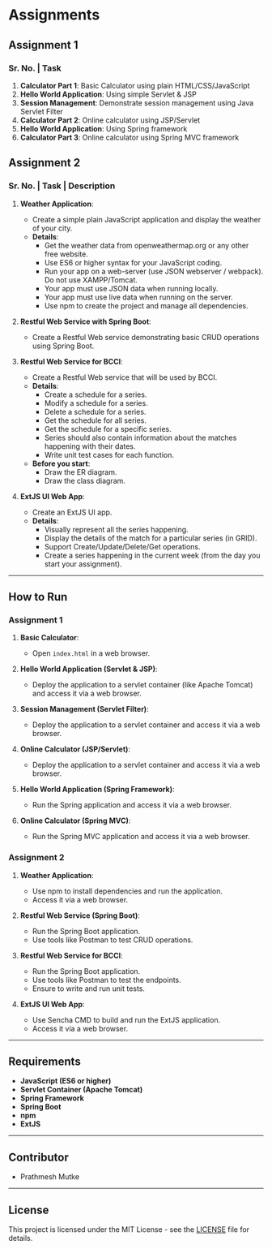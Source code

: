 # Assignments

## Assignment 1

### Sr. No. | Task

1. **Calculator Part 1**: Basic Calculator using plain HTML/CSS/JavaScript
2. **Hello World Application**: Using simple Servlet & JSP
3. **Session Management**: Demonstrate session management using Java Servlet Filter
4. **Calculator Part 2**: Online calculator using JSP/Servlet
5. **Hello World Application**: Using Spring framework
6. **Calculator Part 3**: Online calculator using Spring MVC framework

## Assignment 2

### Sr. No. | Task | Description

1. **Weather Application**: 
   - Create a simple plain JavaScript application and display the weather of your city.
   - **Details**:
     - Get the weather data from openweathermap.org or any other free website.
     - Use ES6 or higher syntax for your JavaScript coding.
     - Run your app on a web-server (use JSON webserver / webpack). Do not use XAMPP/Tomcat.
     - Your app must use JSON data when running locally.
     - Your app must use live data when running on the server.
     - Use npm to create the project and manage all dependencies.

2. **Restful Web Service with Spring Boot**:
   - Create a Restful Web service demonstrating basic CRUD operations using Spring Boot.

3. **Restful Web Service for BCCI**:
   - Create a Restful Web service that will be used by BCCI.
   - **Details**:
     - Create a schedule for a series.
     - Modify a schedule for a series.
     - Delete a schedule for a series.
     - Get the schedule for all series.
     - Get the schedule for a specific series.
     - Series should also contain information about the matches happening with their dates.
     - Write unit test cases for each function.
   - **Before you start**:
     - Draw the ER diagram.
     - Draw the class diagram.

4. **ExtJS UI Web App**:
   - Create an ExtJS UI app.
   - **Details**:
     - Visually represent all the series happening.
     - Display the details of the match for a particular series (in GRID).
     - Support Create/Update/Delete/Get operations.
     - Create a series happening in the current week (from the day you start your assignment).

---

## How to Run

### Assignment 1

1. **Basic Calculator**:
   - Open `index.html` in a web browser.

2. **Hello World Application (Servlet & JSP)**:
   - Deploy the application to a servlet container (like Apache Tomcat) and access it via a web browser.

3. **Session Management (Servlet Filter)**:
   - Deploy the application to a servlet container and access it via a web browser.

4. **Online Calculator (JSP/Servlet)**:
   - Deploy the application to a servlet container and access it via a web browser.

5. **Hello World Application (Spring Framework)**:
   - Run the Spring application and access it via a web browser.

6. **Online Calculator (Spring MVC)**:
   - Run the Spring MVC application and access it via a web browser.

### Assignment 2

1. **Weather Application**:
   - Use npm to install dependencies and run the application.
   - Access it via a web browser.

2. **Restful Web Service (Spring Boot)**:
   - Run the Spring Boot application.
   - Use tools like Postman to test CRUD operations.

3. **Restful Web Service for BCCI**:
   - Run the Spring Boot application.
   - Use tools like Postman to test the endpoints.
   - Ensure to write and run unit tests.

4. **ExtJS UI Web App**:
   - Use Sencha CMD to build and run the ExtJS application.
   - Access it via a web browser.

---

## Requirements

- **JavaScript (ES6 or higher)**
- **Servlet Container (Apache Tomcat)**
- **Spring Framework**
- **Spring Boot**
- **npm**
- **ExtJS**

---

## Contributor

- Prathmesh Mutke

---

## License

This project is licensed under the MIT License - see the [LICENSE](LICENSE) file for details.
